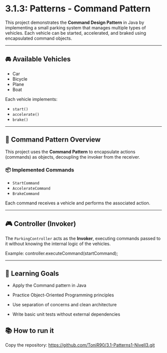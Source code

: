 # 3.1.3: Patterns - Command Pattern

This project demonstrates the **Command Design Pattern** in Java by implementing a small parking system that manages multiple types of vehicles. Each vehicle can be started, accelerated, and braked using encapsulated command objects.

---

## 🚘 Available Vehicles

- Car 
- Bicycle 
- Plane
- Boat

Each vehicle implements:
- `start()`
- `accelerate()`
- `brake()`

---

## 🧠 Command Pattern Overview

This project uses the **Command Pattern** to encapsulate actions (commands) as objects, decoupling the invoker from the receiver.

### 📦 Implemented Commands
- `StartCommand` 
- `AccelerateCommand`
- `BrakeCommand`

Each command receives a vehicle and performs the associated action.

---

## 🎮 Controller (Invoker)

The `ParkingController` acts as the **Invoker**, executing commands passed to it without knowing the internal logic of the vehicles.

Example:
controller.executeCommand(startCommand);

---

## 📌 Learning Goals
- Apply the Command pattern in Java

- Practice Object-Oriented Programming principles

- Use separation of concerns and clean architecture

- Write basic unit tests without external dependencies

## 📚 How to run it
Copy the repository:
https://github.com/ToniR90/3.1-Patterns1-Nivell3.git
